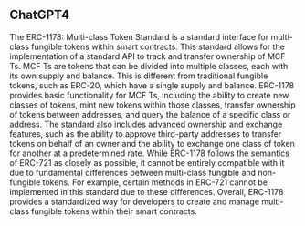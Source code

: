 ## ChatGPT4

The ERC-1178: Multi-class Token Standard is a standard interface for multi-class fungible tokens within smart contracts. This standard allows for the implementation of a standard API to track and transfer ownership of MCF Ts. MCF Ts are tokens that can be divided into multiple classes, each with its own supply and balance. This is different from traditional fungible tokens, such as ERC-20, which have a single supply and balance. ERC-1178 provides basic functionality for MCF Ts, including the ability to create new classes of tokens, mint new tokens within those classes, transfer ownership of tokens between addresses, and query the balance of a specific class or address. The standard also includes advanced ownership and exchange features, such as the ability to approve third-party addresses to transfer tokens on behalf of an owner and the ability to exchange one class of token for another at a predetermined rate. While ERC-1178 follows the semantics of ERC-721 as closely as possible, it cannot be entirely compatible with it due to fundamental differences between multi-class fungible and non-fungible tokens. For example, certain methods in ERC-721 cannot be implemented in this standard due to these differences. Overall, ERC-1178 provides a standardized way for developers to create and manage multi-class fungible tokens within their smart contracts.
